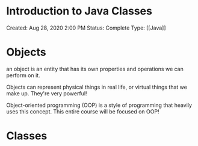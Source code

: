 # Introduction to Java Classes

Created: Aug 28, 2020 2:00 PM
Status: Complete
Type: [[Java]]

# Objects

an object is an entity that has its own properties and operations we can perform on it. 

Objects can represent physical things in real life, or virtual things that we make up. They're very powerful!

Object-oriented programming (OOP) is a style of programming that heavily uses this concept. This entire course will be focused on OOP!

# Classes